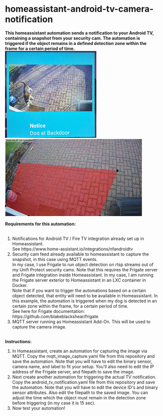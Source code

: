 # homeassistant-android-tv-camera-notification
<b>This homeassistant automation sends a notification to your Android TV, containing a snapshot from your security cam. The automation is triggered if the object remains in a defined detection zone within the frame for a certain period of time.</b>
<br><img src="https://github.com/cyclone182/homeassistant-android-tv-camera-notification/blob/main/notification-example.jpg" width="300" />
<img src="https://github.com/cyclone182/homeassistant-android-tv-camera-notification/blob/main/camera_zone.jpg" width="450" />
<p><b>Requirements for this automation:</b></p>
<ol>
&nbsp &nbsp &nbsp <li>Notifications for Android TV / Fire TV integration already set up in Homeassistant. 
  <br>See https://www.home-assistant.io/integrations/nfandroidtv
&nbsp &nbsp &nbsp <li>Security cam feed already available to homeassistant to capture the snapshot, in this case using MQTT events.
  <br>In my case, I use Frigate to run object detection on rtsp streams out of my Unifi Protect security cams. Note that this requires the Frigate server and Frigate integration inside Homeassistant. In my case, I am running the Frigate server exterior to Homeassistant in an LXC container in Docker.
  <br>Note that if you want to trigger the automations based on a certain object detected, that entity will need to be available in Homeassistant. In this example, the automation is triggered when my dog is detected in an certain zone within the frame, for a certain period of time.
  <br>See here for Frigate documentation: https://github.com/blakeblackshear/frigate
&nbsp &nbsp &nbsp <li>MQTT server running as Homeassistant Add-On. This will be used to capture the camera image.</li>
</ol>
<br><b>Instructions:</b>
<br><ol>
<li>In Homeassistant, create an automation for capturing the image via MQTT. Copy the mqtt_image_capture.yaml file from this repository and save the automation. Note that you will have to edit the binary sensor, camera name, and label to fit your setup. You'll also need to edit the IP address of the Frigate server, and filepath to save the image.</li>
<li>Next create another automation for triggering the actual TV notification. Copy the android_tv_notification.yaml file from this repository and save the automation. Note that you will have to edit the device ID's and binary sensor attributes. Also edit the filepath to the saved image. You can adjust the time which the object must remain in the detection zone before triggering (in my case it is 15 sec).</li>
<li>Now test your automation!</li>


  
</ol>
